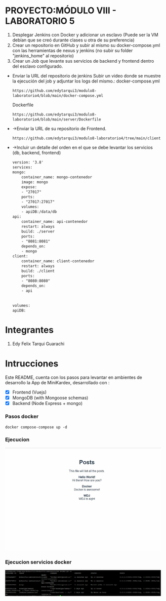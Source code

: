 # PROYECTO:MÓDULO VIII - LABORATORIO 5
1.  Desplegar Jenkins con Docker y adicionar un esclavo (Puede ser la VM debían que se creó durante clases u otra de su preferencia)
2. Crear un repositorio en GitHub y subir al mismo su docker-compose.yml  con las herramientas de nexus y jenkins (no subir su folder "jenkins_home" al repositorio)
3. Crear un Job que levante sus servicios de backend y frontend  dentro del esclavo configurado.

- Enviar la URL del repositorio de jenkins
Subir un video donde se muestre la ejecución del job y adjuntar los logs del mismo.:
docker-compose.yml
    ```commandline
    https://github.com/edytarqui3/modulo8-laboratorio4/blob/main/docker-compose.yml
    ```
    Dockerfile
    ```commandline
    https://github.com/edytarqui3/modulo8-laboratorio4/blob/main/server/Dockerfile
    ```
- ->Enviar la URL de su repositorio de Frontend.
    ```commandline
    https://github.com/edytarqui3/modulo8-laboratorio4/tree/main/client
    ```
- ->Incluir un detalle del orden en el que se debe levantar los servicios (db, backend, frontend)
    ```
    version: '3.8'
    services: 
    mongo:
        container_name: mongo-contenedor
        image: mongo
        expose: 
        - "27017"
        ports: 
        - "27017:27017"
        volumes: 
        - apiDB:/data/db
    api:
        container_name: api-contenedor
        restart: always
        build: ./server
        ports: 
        - "8081:8081"
        depends_on: 
        - mongo
    client:
        container_name: client-contenedor
        restart: always
        build: ./client
        ports: 
        - "8080:8080"
        depends_on: 
        - api


    volumes: 
    apiDB:
    ```

# Integrantes
1. Edy Felix Tarqui Guarachi  

# Intrucciones
Este README, cuenta con los pasos para levantar en ambientes de desarrollo la App de MiniKardex, desarrollado con  :

- [x] Frontend (Vuejs)
- [x] MongoDB (with Mongoose schemas)
- [x] Backend (Node Express + mongo) 

### Pasos docker ###
```commandline
docker compose-compose up -d 
```
### Ejecucion ###

![Ejecucion](pantallas/frontend.png)
### Ejecucion servicios docker ###

![Ejecucion](pantallas/servicios.png)